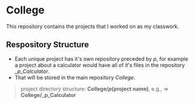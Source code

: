 # College
This repository contains the projects that I worked on as my classwork.
## Respository Structure
* Each unique project has it's own repository preceded by *_p_*, for example a project about a calculator would have all of it's files in the repository *_p_Calculator*.
* That will be stored in the main repository *College*.
>project directory structure: **College/_p_(project name)**, e.g.,  => **College/_p_Calculator** 
